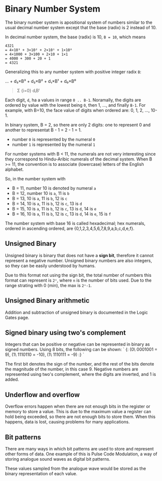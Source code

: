 # Binary Number System

The binary number system is apositional system of numbers similar to the usual decimal number system except that the base (radix) is 2 instead of 10.

In decimal number system, the base (radix) is 10, `B = 10`, which means

```
4321
= 4×10³ + 3×10² + 2×10¹ + 1×10⁰
= 4×1000 + 3×100 + 2×10 + 1×1
= 4000 + 300 + 20 + 1
= 4321
```

Generalizing this to any number system with positive integer radix `B`:

… + d₃×B³ + d₂×B² + d₁×B¹ + d₀×B⁰

>Σ {i=0} dᵢBⁱ

Each digit, `d`, ha a values in range `0 .. B-1`. Noramally, the digits are ordered by value with the lowest being `0`, then 1, ..., and finally `B-1`. For example, with B=10, the face value of digits when ordered are: 0, 1, 2, …, 10-1. 

In binary system, B = 2, so there are only 2 digits: one to represent 0 and another to representat B - 1 = 2 - 1 = 1. 
- number `0` is represented by the numeral `0`
- number `1` is represented by the numeral `1`

For number systems with B < 11, the numerals are not very interesting since they correspond to Hindu-Aribic numerals of the decimal system. When B >= 11, the convention is to associate (lowercase) letters of the English alphabet.

So, in the number system with 
- B = 11, number 10 is denoted by numeral `a`
- B = 12, number 10 is `a`, 11 is `b`
- B = 13, 10 is `a`, 11 is `b`, 12 is `c`
- B = 14, 10 is `a`, 11 is `b`, 12 is `c`, 13 is `d`
- B = 15, 10 is `a`, 11 is `b`, 12 is `c`, 13 is `d`, 14 is `e`
- B = 16, 10 is `a`, 11 is `b`, 12 is `c`, 13 is `d`, 14 is `e`, 15 is `f`

The number system with base 16 is called hexadecimal; hex numerals, ordered in ascending ordered, are {0,1,2,3,4,5,6,7,8,9,a,b,c,d,e,f}.






## Unsigned Binary

Unsigned binary is binary that does not have a **sign bit**, therefore it cannot represent a negative number. Unsigned binary numbers are also integers, so they can be easily understood by humans.

Due to this format not using the sign bit, the total number of numbers this format can represent is `2ⁿ`, where `n` is the number of bits used. Due to the range strating with 0 (min), the max is `2ⁿ-1`.


## Unsigned Binary arithmetic

Addition and subtraction of unsigned binary is documented in the Logic Gates page.

## Signed binary using two's complement

Integers that can be positive or negative can be represented in binary as signed numbers. Using 8 bits, the following can be shown:
\`
{:
(0\ 0001001 = 9),
(1\ 1110110 = -10),
(1\ 1110111 = -9)
:}
\`

The first bit denotes the sign of the number, and the rest of the bits denote the magnitude of the number, in this case 9. Negative numbers are represented using two's complement, where the digits are inverted, and 1 is added.

## Underflow and overflow

Overflow errors happen when there are not enough bits in the register or memory to store a value. This is due to the maximum value a register can hold being exceeded, so there are not enough bits to store them. When this happens, data is lost, causing problems for many applications.


## Bit patterns

There are many ways in which bit patterns are used to store and represent other forms of data. One example of this is Pulse Code Modulation, a way of storing analogue sound waves as digital bit patterns.

These values sampled from the analogue wave would be stored as the binary representation of each value.
